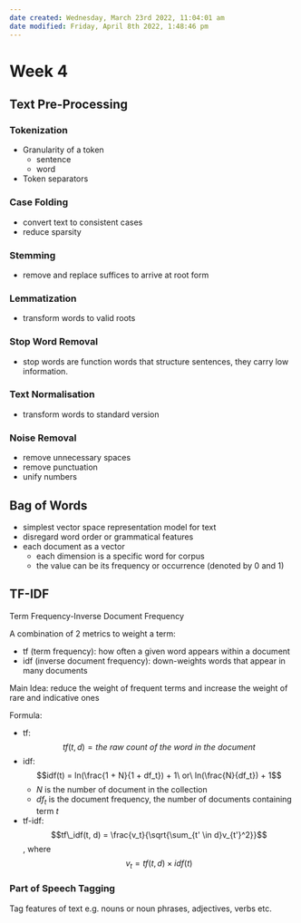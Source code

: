 ```yaml
---
date created: Wednesday, March 23rd 2022, 11:04:01 am
date modified: Friday, April 8th 2022, 1:48:46 pm
---
```


# Week 4

## Text Pre-Processing

### Tokenization

- Granularity of a token
    - sentence
    - word
- Token separators

### Case Folding

- convert text to consistent cases
- reduce sparsity

### Stemming

- remove and replace suffices to arrive at root form

### Lemmatization

- transform words to valid roots

### Stop Word Removal

- stop words are function words that structure sentences, they carry low information.

### Text Normalisation

- transform words to standard version

### Noise Removal

- remove unnecessary spaces
- remove punctuation
- unify numbers

## Bag of Words

- simplest vector space representation model for text
- disregard word order or grammatical features
- each document as a vector
    - each dimension is a specific word for corpus
    - the value can be its frequency or occurrence (denoted by 0 and 1)

## TF-IDF

Term Frequency-Inverse Document Frequency

A combination of 2 metrics to weight a term:

- tf (term frequency): how often a given word appears within a document
- idf (inverse document frequency): down-weights words that appear in many documents

Main Idea: reduce the weight of frequent terms and increase the weight of rare and indicative ones

Formula:

- tf: $$tf(t, d) = the\ raw\ count\ of\ the\ word\ in\ the\ document$$
- idf: $$idf(t) = ln(\frac{1 + N}{1 + df_t}) + 1\ or\ ln(\frac{N}{df_t}) + 1$$
  - $N$ is the number of document in the collection
  - $df_t$ is the document frequency, the number of documents containing term $t$
- tf-idf: $$tf\_idf(t, d) = \frac{v_t}{\sqrt{\sum_{t' \in d}v_{t'}^2}}$$, where $$v_t = tf(t, d) \times idf(t)$$

### Part of Speech Tagging

Tag features of text e.g. nouns or noun phrases, adjectives, verbs etc.
